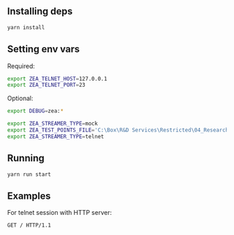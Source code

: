 ## Installing deps

```bash
yarn install
```

## Setting env vars

Required:

```bash
export ZEA_TELNET_HOST=127.0.0.1
export ZEA_TELNET_PORT=23
```

Optional:

```bash
export DEBUG=zea:*

export ZEA_STREAMER_TYPE=mock
export ZEA_TEST_POINTS_FILE='C:\Box\R&D Services\Restricted\04_Research Trajectories\BROWER SRVY REVIEW\SURVEYLINK_MVP\Mockup\Setup Survey Points.txt'
export ZEA_STREAMER_TYPE=telnet
```

## Running

```bash
yarn run start
```

## Examples

For telnet session with HTTP server:

```bash
GET / HTTP/1.1
```
